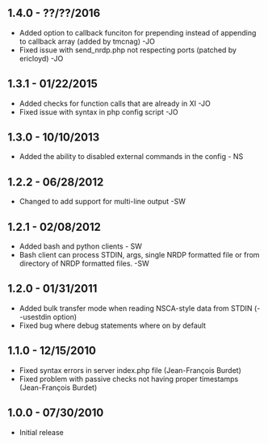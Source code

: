 ﻿1.4.0 - ??/??/2016
------------------
- Added option to callback funciton for prepending instead of appending to callback array (added by tmcnag) -JO
- Fixed issue with send_nrdp.php not respecting ports (patched by ericloyd) -JO

1.3.1 - 01/22/2015
------------------
- Added checks for function calls that are already in XI -JO
- Fixed issue with syntax in php config script -JO

1.3.0 - 10/10/2013
------------------
- Added the ability to disabled external commands in the config - NS

1.2.2 - 06/28/2012
------------------
- Changed to add support for multi-line output -SW

1.2.1 - 02/08/2012
------------------
- Added bash and python clients - SW
- Bash client can process STDIN, args, single NRDP formatted file or from directory of NRDP formatted files. -SW

1.2.0 - 01/31/2011
------------------
- Added bulk transfer mode when reading NSCA-style data from STDIN (--usestdin option)
- Fixed bug where debug statements where on by default

1.1.0 - 12/15/2010
------------------
- Fixed syntax errors in server index.php file (Jean-François Burdet)
- Fixed problem with passive checks not having proper timestamps (Jean-François Burdet)

1.0.0 - 07/30/2010
------------------
- Initial release
